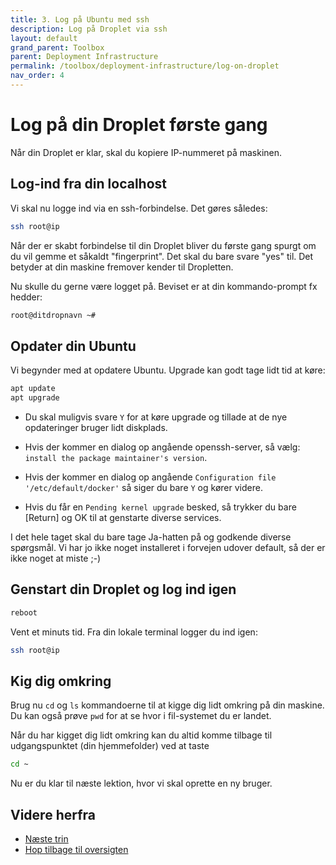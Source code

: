 ```yaml
---
title: 3. Log på Ubuntu med ssh
description: Log på Droplet via ssh
layout: default
grand_parent: Toolbox
parent: Deployment Infrastructure
permalink: /toolbox/deployment-infrastructure/log-on-droplet
nav_order: 4
---
```


# Log på din Droplet første gang

Når din Droplet er klar, skal du kopiere IP-nummeret på maskinen.

## Log-ind fra din localhost

Vi skal nu logge ind via en ssh-forbindelse. Det gøres således:

```bash
ssh root@ip
```

Når der er skabt forbindelse til din Droplet bliver du første gang spurgt om du vil gemme et såkaldt "fingerprint". Det skal du bare svare "yes" til. Det betyder at din maskine fremover kender til Dropletten.

Nu skulle du gerne være logget på. Beviset er at din kommando-prompt fx hedder:

```bash
root@ditdropnavn ~#
```

## Opdater din Ubuntu

Vi begynder med at opdatere Ubuntu. Upgrade kan godt tage lidt tid at køre:

```bash
apt update
apt upgrade
```

- Du skal muligvis svare `Y` for at køre upgrade og tillade at de nye opdateringer bruger lidt diskplads.

- Hvis der kommer en dialog op angående openssh-server, så vælg: `install the package maintainer's version`.

- Hvis der kommer en dialog op angående `Configuration file '/etc/default/docker'` så siger du bare `Y` og kører videre.

- Hvis du får en `Pending kernel upgrade` besked, så trykker du bare [Return] og OK til at genstarte diverse services.

I det hele taget skal du bare tage Ja-hatten på og godkende diverse spørgsmål. Vi har jo ikke noget installeret i forvejen udover default, så der er ikke noget at miste ;-)

## Genstart din Droplet og log ind igen

```bash
reboot
```

Vent et minuts tid.
Fra din lokale terminal logger du ind igen:

```bash
ssh root@ip
```

## Kig dig omkring

Brug nu `cd` og `ls` kommandoerne til at kigge dig lidt omkring på din maskine. Du kan også prøve `pwd` for at se hvor i fil-systemet du er landet.

Når du har kigget dig lidt omkring kan du altid komme tilbage til udgangspunktet (din hjemmefolder) ved at taste

```bash
cd ~
```

Nu er du klar til næste lektion, hvor vi skal oprette en ny bruger.

## Videre herfra

- [Næste trin](./ubuntufix.md)
- [Hop tilbage til oversigten](./README.md)
